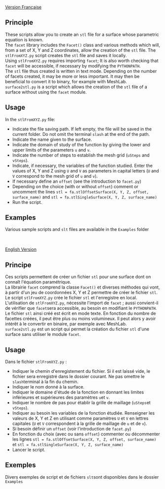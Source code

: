 [Version Française](#principe)
## Principle
These scripts allow you to create an `stl` file for a surface whose parametric equation is known.  
The `facet` library includes the `Facet()` class and various methods which will, from a set of X, Y and Z coordinates, allow the creation of the `stl` file. The `stlFromXYZ.py` script
creates the `stl` file and saves it locally.  
Using `stlFromXYZ.py` requires importing `facet`; It is also worth checking that `facet` will be accessible, if necessary by modifying the `PYTHONPATH`.  
The `stl` file thus created is written in text mode. Depending on the number of facets created, it may be more or less important. It may then be beneficial to convert it to binary, for example with MeshLab.  
`surface2stl.py` is a script which allows the creation of the `stl` file of a surface without using the `facet` module.
## Usage
In the `stlFromXYZ.py` file:
- Indicate the file saving path. If left empty, the file will be saved in the current folder. Do not omit the terminal `slash` at the end of the path.
- Indicate the name given to the surface.
- Indicate the domain of study of the function by giving the lower and upper limits of the parameters `u` and `v`.
- Indicate the number of steps to establish the mesh grid (`uSteps` and `vSteps`).
- Indicate, if necessary, the variables of the function studied. Enter the values ​​of X, Y and Z using `U` and `V` as parameters in capital letters (`U` and `V` correspond to the mesh grid of `u` and `v`).
- If necessary define an `offset` (see the introduction to `facet.py`)
- Depending on the choice (with or without `offset`) comment or uncomment the lines `stl = fa.stlOffsetSurface(X, Y, Z, offset, surface_name)` and `stl = fa.stlSingleSurface(X, Y, Z, surface_name)`
- Run the script.

## Examples
Various sample scripts and `slt` files are available in the `Examples` folder

<br><br>
[English Version](#principle)


## Principe
Ces scripts permettent de créer un fichier `stl` pour une surface dont on connaît l'équation paramétrique.  
La librairie `facet` comprend la classe `Facet()` et diverses méthodes qui vont, à partir d'un jeu de coordonnées X, Y et Z permettre de créer le fichier `stl`. Le script `stlFromXYZ.py`
crée le fichier `stl` et l'enregistre en local.  
L'utilisation de `stlFromXYZ.py`, nécessite l'import de `facet` ; aussi convient-il de vérifier que `facet`sera accessible, au besoin en modifiant le `PYTHONPATH`.  
Le fichier `stl` ainsi créé est écrit en mode texte. En fonction du nombre de facettes créées, il peut être plus ou moins volumineux. Il peut alors y avoir intérêt à le convertir en binaire, par exemple avec MeshLab.  
`surface2stl.py` est un script qui permet la création du fichier `stl` d'une surface sans utiliser le module `facet`.
## Usage
Dans le fichier `stlFromXYZ.py` :
- Indiquer le chemin d'enregistement du fichier. Si il est laissé vide, le fichier sera enregistré dans le dossier courant. Ne pas omettre le `slash`terminal à la fin du chemin.
- Indiquer le nom donné à la surface.
- Indiquer le domaine d'étude de la fonction en donnant les limites inférieures et supérieures des paramètres `u`et `v`.
- Indiquer le nombre de pas pour établir la grille de maillage (`uSteps`et `vSteps`).
- Indiquer au besoin les variables de la fonction étudiée. Renseigner les valeurs de X, Y et Z en utilisant comme paramètres `U` et `V` en lettres capitales (`U` et `V` correspondent à la grille de maillage de `u` et de `v`).
- Si besoin définir un `offset` (voir l'introduction de `facet.py`)
- En fonction du choix (avec ou sans `offset`) commenter ou décommenter les lignes `stl = fa.stlOffsetSurface(X, Y, Z, offset, surface_name)` et `stl = fa.stlSingleSurface(X, Y, Z, surface_name)`
- Lancer le script.
## Exemples
Divers exemples de script et de fichiers `slt`sont disponibles dans le dossier `Examples`
<br><br>


